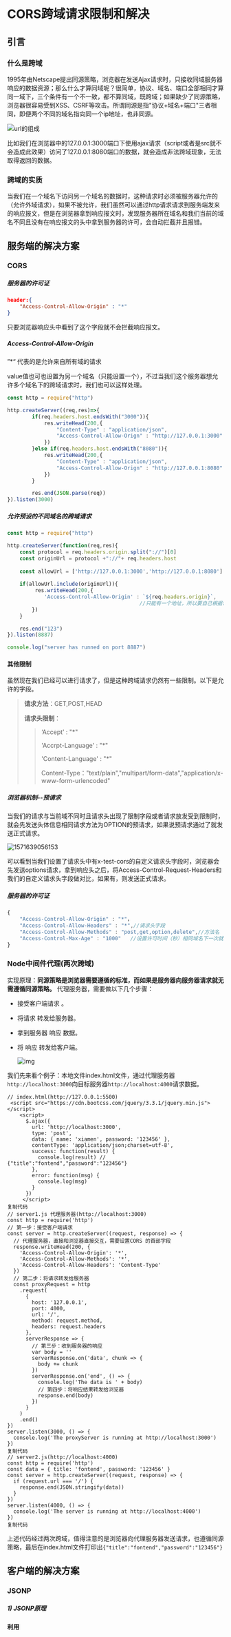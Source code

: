 # CORS跨域请求限制和解决

## 引言

### 什么是跨域

1995年由Netscape提出同源策略，浏览器在发送Ajax请求时，只接收同域服务器响应的数据资源；那么什么才算同域呢？很简单，协议、域名、端口全部相同才算同一域下，三个条件有一个不一致，都不算同域，既跨域；如果缺少了同源策略，浏览器很容易受到XSS、CSRF等攻击。所谓同源是指"协议+域名+端口"三者相同，即便两个不同的域名指向同一个ip地址，也非同源。

![url的组成](https://user-gold-cdn.xitu.io/2018/5/23/1638b3579d9eeb32?imageView2/0/w/1280/h/960/format/webp/ignore-error/1)

比如我们在浏览器中的127.0.0.1:3000端口下使用ajax请求（script或者是src就不会造成此效果）访问了127.0.0.1:8080端口的数据，就会造成非法跨域现象，无法取得返回的数据。

### 跨域的实质

当我们在一个域名下访问另一个域名的数据时，这种请求时必须被服务器允许的（允许外域请求），如果不被允许，我们虽然可以通过http请求请求到服务端发来的响应报文，但是在浏览器拿到响应报文时，发现服务器所在域名和我们当前的域名不同且没有在响应报文的头中拿到服务器的许可，会自动拦截并且报错。



## 服务端的解决方案

### CORS

##### 服务器的许可证

```json
header:{
	"Access-Control-Allow-Origin" : "*"
}
```

只要浏览器响应头中看到了这个字段就不会拦截响应报文。

##### Access-Control-Allow-Origin

”*“ 代表的是允许来自所有域的请求

value值也可也设置为另一个域名（只能设置一个），不过当我们这个服务器想允许多个域名下的跨域请求时，我们也可以这样处理。

```js
const http = require("http")

http.createServer((req,res)=>{
        if(req.headers.host.endsWith("3000")){
            res.writeHead(200,{
                "Content-Type" : "application/json",
                "Access-Control-Allow-Orign" : "http://127.0.0.1:3000"
            })
        }else if(req.headers.host.endsWith("8080")){
            res.writeHead(200,{
                "Content-Type" : "application/json",
                "Access-Control-Allow-Orign" : "http://127.0.0.1:8080"
            })
        }

        res.end(JSON.parse(req))
}).listen(3000)
```

##### 允许预设的不同域名的跨域请求

```js
const http = require("http")

http.createServer(function(req,res){
    const protocol = req.headers.origin.split("://")[0]
    const originUrl = protocol +"://"+ req.headers.host
    
    const allowUrl = ['http://127.0.0.1:3000','http://127.0.0.1:8080']
    
    if(allowUrl.include(originUrl)){
         res.writeHead(200,{
            'Access-Control-Allow-Origin' : `${req.headers.origin}`,
                                           //只能有一个地址，所以要自己根据请求路径做处理。
        })
    }

    res.end("123")
}).listen(8887)

console.log("server has runned on port 8887")
```

#### 其他限制

虽然现在我们已经可以进行请求了，但是这种跨域请求仍然有一些限制。以下是允许的字段。

> **请求方法**：GET,POST,HEAD
>
> **请求头限制**：
>
> > ‘Accept’  : "*"
> >
> > 'Accrpt-Language' : "*"
> >
> > 'Content-Language' : "*"
> >
> > Content-Type："text/plain","multipart/form-data","application/x-www-form-urlencoded"

##### 浏览器机制--预请求

当我们的请求与当前域不同时且请求头出现了限制字段或者请求放发受到限制时，就会先发送头体信息相同请求方法为OPTION的预请求，如果说预请求通过了就发送正式请求。

![1571639056153](F:\我的笔记\image\1571639056153.png)

可以看到当我们设置了请求头中有x-test-cors的自定义请求头字段时，浏览器会先发送options请求，拿到响应头之后，将Access-Control-Request-Headers和我们的自定义请求头字段做对比，如果有，则发送正式请求。

##### 服务器的许可证

```js
{
	"Access-Control-Allow-Origin" : "*"，
	"Access-Control-Allow-Headers" : "*",//请求头字段
	"Access-Control-Allow-Methods" : "post,get,option,delete",//方法名
	"Access-Control-Max-Age" : "1000"	//设置许可时间（秒）相同域名下一次就不需要预请求了
}
```



### Node中间件代理(两次跨域)

实现原理：**同源策略是浏览器需要遵循的标准，而如果是服务器向服务器请求就无需遵循同源策略。** 代理服务器，需要做以下几个步骤：

- 接受客户端请求 。

- 将请求 转发给服务器。

- 拿到服务器 响应 数据。

- 将 响应 转发给客户端。 

  ![img](https://user-gold-cdn.xitu.io/2019/1/17/1685c5bed77e7788?imageView2/0/w/1280/h/960/format/webp/ignore-error/1)

我们先来看个例子：本地文件index.html文件，通过代理服务器`http://localhost:3000`向目标服务器`http://localhost:4000`请求数据。

```JS
// index.html(http://127.0.0.1:5500)
 <script src="https://cdn.bootcss.com/jquery/3.3.1/jquery.min.js"></script>
    <script>
      $.ajax({
        url: 'http://localhost:3000',
        type: 'post',
        data: { name: 'xiamen', password: '123456' },
        contentType: 'application/json;charset=utf-8',
        success: function(result) {
          console.log(result) // {"title":"fontend","password":"123456"}
        },
        error: function(msg) {
          console.log(msg)
        }
      })
     </script>
复制代码
// server1.js 代理服务器(http://localhost:3000)
const http = require('http')
// 第一步：接受客户端请求
const server = http.createServer((request, response) => {
  // 代理服务器，直接和浏览器直接交互，需要设置CORS 的首部字段
  response.writeHead(200, {
    'Access-Control-Allow-Origin': '*',
    'Access-Control-Allow-Methods': '*',
    'Access-Control-Allow-Headers': 'Content-Type'
  })
  // 第二步：将请求转发给服务器
  const proxyRequest = http
    .request(
      {
        host: '127.0.0.1',
        port: 4000,
        url: '/',
        method: request.method,
        headers: request.headers
      },
      serverResponse => {
        // 第三步：收到服务器的响应
        var body = ''
        serverResponse.on('data', chunk => {
          body += chunk
        })
        serverResponse.on('end', () => {
          console.log('The data is ' + body)
          // 第四步：将响应结果转发给浏览器
          response.end(body)
        })
      }
    )
    .end()
})
server.listen(3000, () => {
  console.log('The proxyServer is running at http://localhost:3000')
})
复制代码
// server2.js(http://localhost:4000)
const http = require('http')
const data = { title: 'fontend', password: '123456' }
const server = http.createServer((request, response) => {
  if (request.url === '/') {
    response.end(JSON.stringify(data))
  }
})
server.listen(4000, () => {
  console.log('The server is running at http://localhost:4000')
})
复制代码
```

上述代码经过两次跨域，值得注意的是浏览器向代理服务器发送请求，也遵循同源策略，最后在index.html文件打印出`{"title":"fontend","password":"123456"}`



## 客户端的解决方案

### **JSONP**

##### 1) JSONP原理

**利用 <script> 标签没有跨域限制的漏洞，网页可以得到从其他来源动态产生的 JSON 数据。JSONP请求一定需要对方的服务器做支持才可以。**

##### 2) JSONP和AJAX对比

JSONP和AJAX相同，都是客户端向服务器端发送请求，从服务器端获取数据的方式。但AJAX属于同源策略，JSONP属于非同源策略（跨域请求）

##### 3) JSONP优缺点

JSONP优点是简单兼容性好，可用于解决主流浏览器的跨域数据访问的问题。**缺点是仅支持get方法具有局限性,不安全可能会遭受XSS攻击。**

##### 4) JSONP的实现流程

- 声明一个回调函数，其函数名(如show)当做参数值，要传递给跨域请求数据的服务器，函数形参为要获取目标数据(服务器返回的data)。
- 创建一个`<script>`标签，把那个跨域的API数据接口地址，赋值给script的src,还要在这个地址中向服务器传递该函数名（可以通过问号传参:?callback=show）。
- 服务器接收到请求后，需要进行特殊的处理：把传递进来的函数名和它需要给你的数据拼接成一个字符串,例如：传递进去的函数名是show，它准备好的数据是`show('我不爱你')`。
- 最后服务器把准备的数据通过HTTP协议返回给客户端，客户端再调用执行之前声明的回调函数（show），对返回的数据进行操作。

在开发中可能会遇到多个 JSONP 请求的回调函数名是相同的，这时候就需要自己封装一个 JSONP函数。

```JS
// index.html
function jsonp({ url, params, callback }) {
  return new Promise((resolve, reject) => {
    let script = document.createElement('script')
    window[callback] = function(data) {
      resolve(data)
      document.body.removeChild(script)
    }
    params = { ...params, callback } // wd=b&callback=show
    let arrs = []
    for (let key in params) {
      arrs.push(`${key}=${params[key]}`)
    }
    script.src = `${url}?${arrs.join('&')}`
    document.body.appendChild(script)
  })
}
jsonp({
  url: 'http://localhost:3000/say',
  params: { wd: 'Iloveyou' },
  callback: 'show'
}).then(data => {
  console.log(data)
})
```


